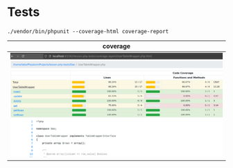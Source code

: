 # Tests

```shell
./vendor/bin/phpunit --coverage-html coverage-report
```

| coverage                                                   |
|----------------------------------------------------|
| ![sreenshot-coverage.png](sreenshot-coverage.png)  |
